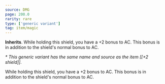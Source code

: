 ```yaml
---
source: DMG
page: 200.0
rarity: rare
type: ['generic variant']
tag: item/magic
---
```


**Inherits**. While holding this shield, you have a +2 bonus to AC. This bonus is in addition to the shield's normal bonus to AC.


_* This generic variant has the same name and source as the item [[+2 shield]]_.

While holding this shield, you have a +2 bonus to AC. This bonus is in addition to the shield's normal bonus to AC.


